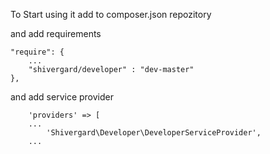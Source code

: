 To Start using it add to composer.json repozitory

and add requirements

	"require": {
		...
        "shivergard/developer" : "dev-master"
    },

and add service provider

		'providers' => [
		...
			'Shivergard\Developer\DeveloperServiceProvider',
		...